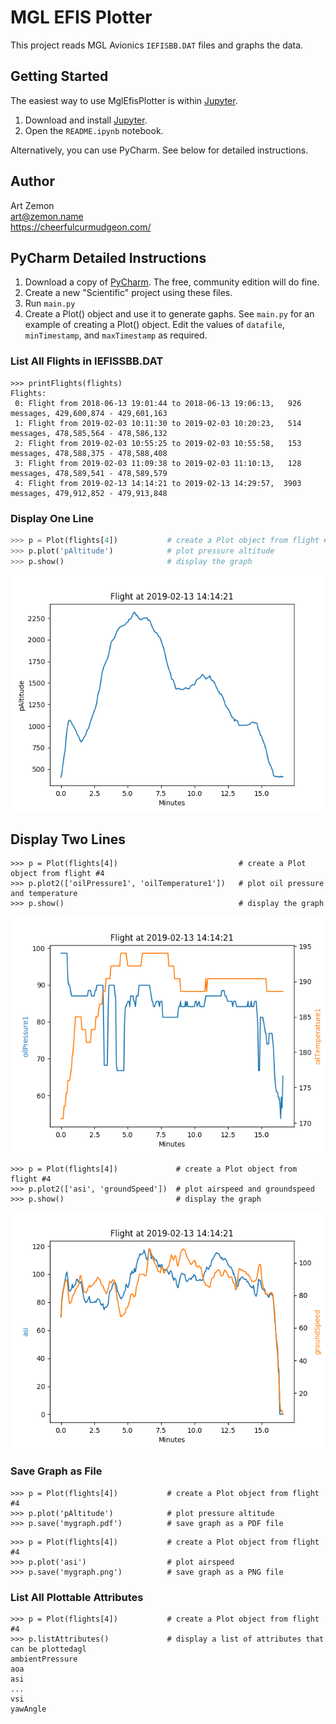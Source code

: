 # MGL EFIS Plotter

This project reads MGL Avionics `IEFISBB.DAT` files and graphs the data. 

## Getting Started

The easiest way to use MglEfisPlotter is within [Jupyter](https://jupyter.org/).

1. Download and install [Jupyter](https://jupyter.org/).
1. Open the `README.ipynb` notebook.

Alternatively, you can use PyCharm. See below for detailed instructions.

## Author

Art Zemon <br>
art@zemon.name <br>
https://cheerfulcurmudgeon.com/

## PyCharm Detailed Instructions

1. Download a copy of [PyCharm](https://www.jetbrains.com/pycharm/). The free, community edition will do fine.
1. Create a new "Scientific" project using these files.
1. Run `main.py`
1. Create a Plot() object and use it to generate gaphs. See `main.py` for an example of creating a Plot() object. Edit the values of `datafile`, `minTimestamp`, and `maxTimestamp` as required.


### List All Flights in IEFISSBB.DAT
```
>>> printFlights(flights)
Flights:
 0: Flight from 2018-06-13 19:01:44 to 2018-06-13 19:06:13,   926 messages, 429,600,874 - 429,601,163
 1: Flight from 2019-02-03 10:11:30 to 2019-02-03 10:20:23,   514 messages, 478,585,564 - 478,586,132
 2: Flight from 2019-02-03 10:55:25 to 2019-02-03 10:55:58,   153 messages, 478,588,375 - 478,588,408
 3: Flight from 2019-02-03 11:09:38 to 2019-02-03 11:10:13,   128 messages, 478,589,541 - 478,589,579
 4: Flight from 2019-02-13 14:14:21 to 2019-02-13 14:29:57,  3903 messages, 479,912,852 - 479,913,848
```

### Display One Line
```python
>>> p = Plot(flights[4])           # create a Plot object from flight #4
>>> p.plot('pAltitude')            # plot pressure altitude
>>> p.show()                       # display the graph
```

![altitude](samples/altitude.png)

## Display Two Lines
```
>>> p = Plot(flights[4])                           # create a Plot object from flight #4
>>> p.plot2(['oilPressure1', 'oilTemperature1'])   # plot oil pressure and temperature
>>> p.show()                                       # display the graph
```

![oil pressure and tempeerature](samples/oil.png)

```
>>> p = Plot(flights[4])             # create a Plot object from flight #4
>>> p.plot2(['asi', 'groundSpeed'])  # plot airspeed and groundspeed
>>> p.show()                         # display the graph
```

![airspeed and groundspeed](samples/speed.png)

### Save Graph as File
```
>>> p = Plot(flights[4])           # create a Plot object from flight #4
>>> p.plot('pAltitude')            # plot pressure altitude
>>> p.save('mygraph.pdf')          # save graph as a PDF file
```

```
>>> p = Plot(flights[4])           # create a Plot object from flight #4
>>> p.plot('asi')                  # plot airspeed
>>> p.save('mygraph.png')          # save graph as a PNG file
```

### List All Plottable Attributes
```
>>> p = Plot(flights[4])           # create a Plot object from flight #4
>>> p.listAttributes()             # display a list of attributes that can be plottedagl
ambientPressure
aoa
asi
...
vsi
yawAngle
```
